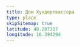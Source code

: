 ```yaml
---
title: Дом Хундертвассера
type: place
skipSitemap: true
latitude: 48.207337
longitude: 16.394294
---
```

